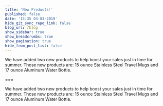 ```yaml
---
title: 'New Products!'
published: false
date: '15:35 04-03-2019'
hide_git_sync_repo_link: false
blog_url: /blog
show_sidebar: true
show_breadcrumbs: true
show_pagination: true
hide_from_post_list: false
---
```


We have added two new products to help boost your sales just in time for summer.  Those new products are:  15 ounce Stainless Steel Travel Mugs and 17 ounce Aluminum Water Bottle. 

===

We have added two new products to help boost your sales just in time for summer.  Those new products are:  15 ounce Stainless Steel Travel Mugs and 17 ounce Aluminum Water Bottle. 